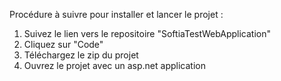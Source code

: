 Procédure à suivre pour installer et lancer le projet :


1. Suivez le lien vers le repositoire "SoftiaTestWebApplication"
2. Cliquez sur "Code"
3. Téléchargez le zip du projet
4. Ouvrez le projet avec un asp.net application
